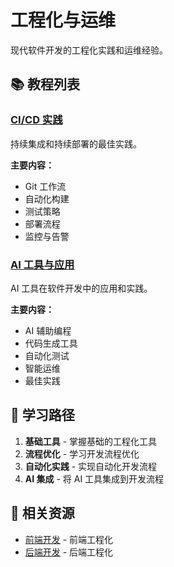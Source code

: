# 工程化与运维

现代软件开发的工程化实践和运维经验。

## 📚 教程列表

### [CI/CD 实践](./cicd/)
持续集成和持续部署的最佳实践。

**主要内容：**
- Git 工作流
- 自动化构建
- 测试策略
- 部署流程
- 监控与告警

### [AI 工具与应用](./ai/)
AI 工具在软件开发中的应用和实践。

**主要内容：**
- AI 辅助编程
- 代码生成工具
- 自动化测试
- 智能运维
- 最佳实践

## 🎯 学习路径

1. **基础工具** - 掌握基础的工程化工具
2. **流程优化** - 学习开发流程优化
3. **自动化实践** - 实现自动化开发流程
4. **AI 集成** - 将 AI 工具集成到开发流程

## 🔗 相关资源

- [前端开发](/blog/frontend/) - 前端工程化
- [后端开发](/blog/backend/) - 后端工程化
